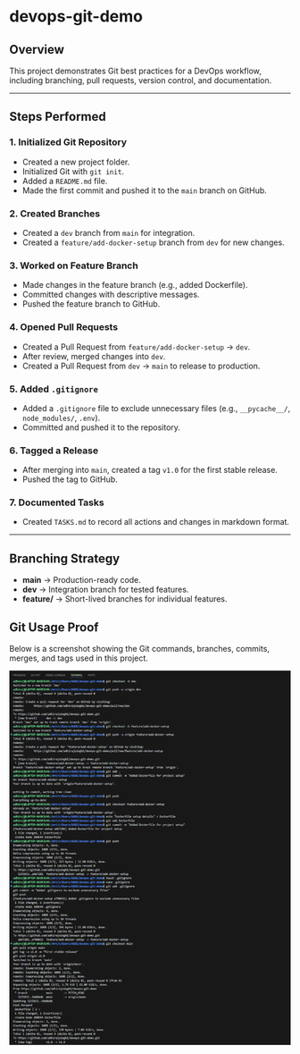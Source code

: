 # devops-git-demo

## Overview
This project demonstrates Git best practices for a DevOps workflow, including branching, pull requests, version control, and documentation.

---

## Steps Performed

### 1. Initialized Git Repository
- Created a new project folder.
- Initialized Git with `git init`.
- Added a `README.md` file.
- Made the first commit and pushed it to the `main` branch on GitHub.

### 2. Created Branches
- Created a `dev` branch from `main` for integration.
- Created a `feature/add-docker-setup` branch from `dev` for new changes.

### 3. Worked on Feature Branch
- Made changes in the feature branch (e.g., added Dockerfile).
- Committed changes with descriptive messages.
- Pushed the feature branch to GitHub.

### 4. Opened Pull Requests
- Created a Pull Request from `feature/add-docker-setup` → `dev`.
- After review, merged changes into `dev`.
- Created a Pull Request from `dev` → `main` to release to production.

### 5. Added `.gitignore`
- Added a `.gitignore` file to exclude unnecessary files (e.g., `__pycache__/`, `node_modules/`, `.env`).
- Committed and pushed it to the repository.

### 6. Tagged a Release
- After merging into `main`, created a tag `v1.0` for the first stable release.
- Pushed the tag to GitHub.

### 7. Documented Tasks
- Created `TASKS.md` to record all actions and changes in markdown format.

---

## Branching Strategy
- **main** → Production-ready code.
- **dev** → Integration branch for tested features.
- **feature/** → Short-lived branches for individual features.

## Git Usage Proof

Below is a screenshot showing the Git commands, branches, commits, merges, and tags used in this project.

![Git Proof](git.png)